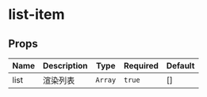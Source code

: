 # list-item

## Props

<!-- @vuese:list-item:props:start -->
|Name|Description|Type|Required|Default|
|---|---|---|---|---|
|list|渲染列表 |`Array`|`true`|[]|

<!-- @vuese:list-item:props:end -->


